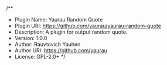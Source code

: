/**
 * Plugin Name:       Yaurau Random Quote
 * Plugin URI:        https://github.com/yaurau/yaurau-random-quote
 * Description:       A plugin for output random quote.
 * Version:           1.0.0
 * Author:            Rauvtovich Yauhen
 * Author URI:        https://github.com/yaurau
 * License:           GPL-2.0+
 */